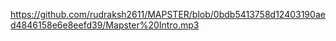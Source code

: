 https://github.com/rudraksh2611/MAPSTER/blob/0bdb5413758d12403190aed4846158e6e8eefd39/Mapster%20Intro.mp3
